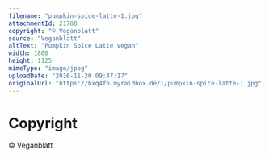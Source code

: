 ```yaml
---
filename: "pumpkin-spice-latte-1.jpg"
attachmentId: 21788
copyright: "© Veganblatt"
source: "Veganblatt"
altText: "Pumpkin Spice Latte vegan"
width: 1800
height: 1125
mimeType: "image/jpeg"
uploadDate: "2016-11-20 09:47:17"
originalUrl: "https://bxq4fb.myraidbox.de/i/pumpkin-spice-latte-1.jpg"
---
```


# Copyright

© Veganblatt
